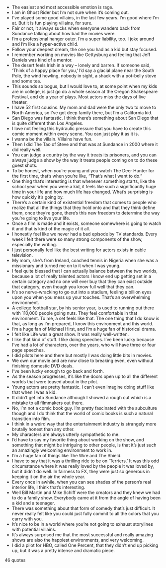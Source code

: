  - The easiest and most accessible emotion is rage.
 - I am in Ghost Rider but I’m not sure when it’s coming out.
 - I’ve played some good villains, in the last few years. I’m good where I’m at. But it is fun playing villains, for sure.
 - Fair or not, it always sucks when everyone wanders back from Sundance talking about how bad the movies were.
 - I’m a professional hanger outer. I’m a super liability, too. I joke around and I’m like a hyper-active child.
 - Follow your deepest dream, the one you had as a kid but stay focused.
 - I remember working on movies like Gettysburg and feeling that Jeff Daniels was kind of a mentor.
 - The desert feels Irish in a way – lonely and barren. If someone said, ‘Think of a happy place for you,’ I’d say a glacial plane near the South Pole, the wind howling, nobody in sight, a shack with a pot-belly stove and some tea.
 - This sounds so bogus, but I would love to, at some point when my kids are in college, is just go do a whole season at the Oregon Shakespeare Festival, and do a year of plays. Most actors miss the days of live theater.
 - I have 52 first cousins. My mom and dad were the only two to move to North America, so I’ve got deep family there, but I’m a California kid.
 - San Diego was fantastic. I think there’s something about San Diego that is quite different than Los Angeles.
 - I love not feeling this hydraulic pressure that you have to create this comic moment within every scene. You can just play it as it is.
 - I wanna be the villain. Villains have fun.
 - Then I did The Tao of Steve and that was at Sundance in 2000 where it did really well.
 - You can judge a country by the way it treats its prisoners, and you can always judge a show by the way it treats people coming on to do these guest shots.
 - To be honest, when you’re young and you watch The Deer Hunter for the first time, that’s when you’re like, “That’s what I want to do.”
 - One thing that’s interesting is that whenever something starts, like the school year when you were a kid, it feels like such a significantly huge time in your life and how much life has changed. What’s surprising is how quickly it’s going by.
 - There’s a certain kind of existential freedom that comes to people who realize that all the things that they hold onto and that they think define them, once they’re gone, there’s this new freedom to determine the way you’re going to live your life.
 - Once a film is made and it exists, someone somewhere is going to watch it and that is kind of the magic of it all.
 - I honestly feel like we never had a bad episode by TV standards. Every week I felt there were so many strong components of the show, especially the writing.
 - I just personally feel like the best writing for actors exists in cable television.
 - My mom, she’s from Ireland, coached tennis in Nigeria when she was a missionary and turned me on to it when I was young.
 - I feel quite blessed that I can actually balance between the two worlds, because a lot of really talented actors I know end up getting set in a certain category and no one will ever buy that they can exist outside that category, even though you know full well that they can.
 - It’s so nerve-wracking to go out into a stadium, feeling a billion eyes upon you when you mess up your touches. That’s an overwhelming environment.
 - A college football star, by his senior year, is used to running out there with 110,000 people going nuts. They feel comfortable in that environment. To me, a set feels like that. The one thing that I do know is that, as long as I’m prepared, I know this environment and this world.
 - I’m a huge fan of Michael Hirst, and I’m a huge fan of historical drama.
 - I felt like Life was a great show. It was really well-written.
 - I like that kind of stuff. I like doing speeches. I’ve been lucky because I’ve had a lot of characters, over the years, who will have three or four page speeches.
 - I did pilots here and there but mostly I was doing little bits in movies.
 - We own our movie and are now close to breaking even, even without finishing domestic DVD deals.
 - I’ve been lucky enough to go back and forth.
 - As the season progresses, it’s like the doors open up to all the different worlds that were teased about in the pilot.
 - Young actors are pretty fantastic. I can’t even imagine doing stuff like that when I was a kid.
 - It didn’t get into Sundance although I showed a rough cut which is a mistake to all filmmakers out there.
 - No, I’m not a comic book guy. I’m pretty fascinated with the subculture though and I do think that the world of comic books is such a natural transition into film.
 - I think in a weird way that the entertainment industry is strangely more brutally honest than any other.
 - My characters are always utterly sympathetic to me.
 - I’d have to say my favorite thing about working on the show, and something that might be intriguing to other people, is that it’s just such an amazingly welcoming environment to work in.
 - I’m a huge fan of things like The Wire and The Shield.
 - I have to say that it was a thrilling ride to be on ‘Terriers.’ It was this odd circumstance where it was really loved by the people it was loved by, but it didn’t do well. In fairness to FX, they were just so generous in keeping it on the air the whole year.
 - Every once in awhile, when you can see shades of the person’s real interior life, I think that’s interesting.
 - Well Bill Martin and Mike Schiff were the creators and they knew we had to do a family show. Everybody came at it from the angle of having been a kid and a teenager.
 - There was something about that form of comedy that’s just difficult. It never really felt like you could just fully commit to all the colors that you carry with you.
 - It’s nice to be in a world where you’re not going to exhaust storylines with potential villains.
 - It’s always surprised me that the most successful and really amazing shows are also the happiest environments, and very welcoming.
 - I did a pilot for HBO, called One Percent, that they didn’t end up picking up, but it was a pretty intense and dramatic piece.

46 quotes